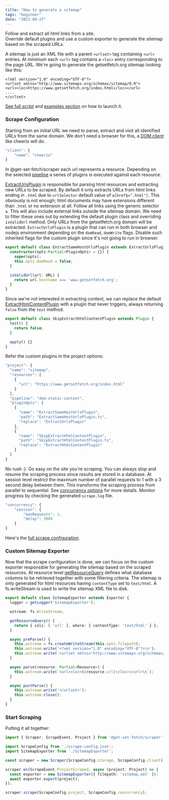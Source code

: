 ```yaml
---
title: "How to generate a sitemap"
tags: "beginner"
date: "2021-09-27"
---
```


Follow and extract all html links from a site.  
Override default plugins and use a custom exporter to generate the sitemap based on the scraped URLs. 

A sitemap is just an XML file with a parent `<urlset>` tag containing `<url>` entries. At minimum each `<url>` tag contains a `<loc>` entry corresponding to the page URL. We're going to generate the getsetfetch.org sitemap looking like this:
```
<?xml version="1.0" encoding="UTF-8"?>
<urlset xmlns="http://www.sitemaps.org/schemas/sitemap/0.9">
<url><loc>https://www.getsetfetch.org/index.html</loc></url>
....
</urlset>
```
[See full script](https://github.com/get-set-fetch/scraper/blob/main/examples/sitemap/sitemap.ts) and [examples section](/node/examples.html) on how to launch it.


### Scrape Configuration
Starting from an initial URL we need to parse, extract and visit all identified URLs from the same domain. We don't need a browser for this, a [DOM client](/node/clients.html#dom-clients) like cheerio will do.
```js
"client": {
    "name": "cheerio"
}
```

In @get-set-fetch/scraper each url represents a resource. Depending on the selected [pipeline](/node/pipelines.html) a series of plugins is executed against each resource. 

[ExtractUrlsPlugin](/node/plugins.html#extract-urls-plugin) is responsible for parsing html resources and extracting new URLs to be scraped. By default it only extracts URLs from html links ending in `.html` due to `urlSelector` default value of `a[href$=".html"]`.
This obviously is not enough; html documents may have extensions different than `.html` or no extension at all. Follow all links using the generic selector `a`. This will also include external links outside the sitemap domain. We need to filter these ones out by extending the default plugin class and overriding `isValidUrl` method. Only URLs from the getsetfetch.org domain will be extracted. `ExtractUrlsPlugin` is a plugin that can run in both browser and nodejs environment depending on the `domRead`, `domWrite` flags. Disable such inherited flags for the custom plugin since it's not going to run in browser.
```ts
export default class ExtractSameHostUrlsPlugin extends ExtractUrlsPlugin {
  constructor(opts:Partial<PluginOpts> = {}) {
    super(opts);
    this.opts.domRead = false;
  }

  isValidUrl(url: URL) {
    return url.hostname === 'www.getsetfetch.org';
  }
}
```

Since we're not interested in extracting content, we can replace the default [ExtractHtmlContentPlugin](/node/plugins.html#extract-html-content-plugin) with a plugin that never triggers, always returning `false` from the `test` method.
```ts
export default class SkipExtractHtmlContentPlugin extends Plugin {
  test() {
    return false;
  }

  apply() {}
}
```

Refer the custom plugins in the project options:
```ts
"project": {
  "name": "sitemap",
  "resources": [
    {
      "url": "https://www.getsetfetch.org/index.html"
    }
  ],
  "pipeline": "dom-static-content",
  "pluginOpts": [
    {
      "name": "ExtractSameHostUrlsPlugin",
      "path": "ExtractSameHostUrlsPlugin.ts",
      "replace": "ExtractUrlsPlugin"
    },
    {
      "name": "SkipExtractHtmlContentPlugin",
      "path": "SkipExtractHtmlContentPlugin.ts",
      "replace": "ExtractHtmlContentPlugin"
    }
  ]
}
```

No rush :). Go easy on the site you're scraping. You can always stop and resume the scraping process since results are stored in a database. At session level restrict the maximum number of parallel requests to 1 with a 3 second delay between them. This transforms the scraping process from parallel to sequential. See [concurrency options](/node/scrape.html#concurrency-options) for more details. Monitor progress by checking the generated `scrape.log` file.
```ts
"concurrency": {
    "session": {
        "maxRequests": 1,
        "delay": 3000
    }
}
```

Here's the [full scrape configuration](https://github.com/get-set-fetch/scraper/blob/main/examples/sitemap/scrape-config.json).

### Custom Sitemap Exporter

Now that the scrape configuration is done, we can focus on the custom exporter responsible for generating the sitemap based on the scraped resources. At resource level [getResourceQuery](/node/export.html#custom-exporter) defines what database columns to be retrieved together with some filtering criteria. The sitemap is only generated for html resources having `contentType` set to `text/html`. A fs.writeStream is used to write the sitemap XML file to disk.
```ts
export default class SitemapExporter extends Exporter {
  logger = getLogger('SitemapExporter');

  wstream: fs.WriteStream;

  getResourceQuery() {
    return { cols: [ 'url' ], where: { contentType: 'text/html' } };
  }

  async preParse() {
    this.wstream = fs.createWriteStream(this.opts.filepath);
    this.wstream.write('<?xml version="1.0" encoding="UTF-8"?>\n');
    this.wstream.write('<urlset xmlns="http://www.sitemaps.org/schemas/sitemap/0.9">\n');
  }

  async parse(resource: Partial<Resource>) {
    this.wstream.write(`<url><loc>${resource.url}</loc></url>\n`);
  }

  async postParse() {
    this.wstream.write('</urlset>');
    this.wstream.close();
  }
}
```

### Start Scraping
Putting it all together:
```ts
import { Scraper, ScrapeEvent, Project } from '@get-set-fetch/scraper';

import ScrapeConfig from './scrape-config.json';
import SitemapExporter from './SitemapExporter';

const scraper = new Scraper(ScrapeConfig.storage, ScrapeConfig.client);

scraper.on(ScrapeEvent.ProjectScraped, async (project: Project) => {
  const exporter = new SitemapExporter({ filepath: 'sitemap.xml' });
  await exporter.export(project);
});

scraper.scrape(ScrapeConfig.project, ScrapeConfig.concurrency);
```

